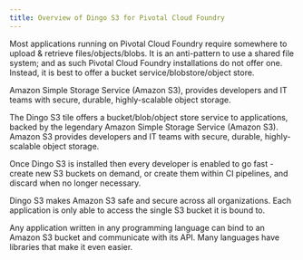 ```yaml
---
title: Overview of Dingo S3 for Pivotal Cloud Foundry
---
```


Most applications running on Pivotal Cloud Foundry require somewhere to upload & retrieve files/objects/blobs. It is an anti-pattern to use a shared file system; and as such Pivotal Cloud Foundry installations do not offer one. Instead, it is best to offer a bucket service/blobstore/object store.

Amazon Simple Storage Service (Amazon S3), provides developers and IT teams with secure, durable, highly-scalable object storage.

The Dingo S3 tile offers a bucket/blob/object store service to applications, backed by the legendary Amazon Simple Storage Service (Amazon S3). Amazon S3 provides developers and IT teams with secure, durable, highly-scalable object storage.

Once Dingo S3 is installed then every developer is enabled to go fast - create new S3 buckets on demand, or create them within CI pipelines, and discard when no longer necessary.

Dingo S3 makes Amazon S3 safe and secure across all organizations. Each application is only able to access the single S3 bucket it is bound to.

Any application written in any programming language can bind to an Amazon S3 bucket and communicate with its API. Many languages have libraries that make it even easier.
